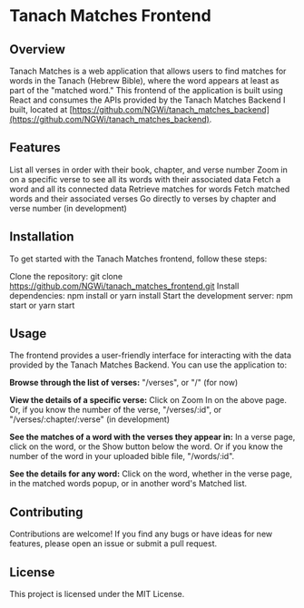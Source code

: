 # Tanach Matches Frontend

## Overview

Tanach Matches is a web application that allows users to find matches for words in the Tanach (Hebrew Bible), where the word appears at least as part of the "matched word." This frontend of the application is built using React and consumes the APIs provided by the Tanach Matches Backend I built, located at [https://github.com/NGWi/tanach_matches_backend](https://github.com/NGWi/tanach_matches_backend).

## Features

List all verses in order with their book, chapter, and verse number
Zoom in on a specific verse to see all its words with their associated data
Fetch a word and all its connected data
Retrieve matches for words
Fetch matched words and their associated verses
Go directly to verses by chapter and verse number (in development)

## Installation

To get started with the Tanach Matches frontend, follow these steps:

Clone the repository: git clone https://github.com/NGWi/tanach_matches_frontend.git
Install dependencies: npm install or yarn install
Start the development server: npm start or yarn start

## Usage

The frontend provides a user-friendly interface for interacting with the data provided by the Tanach Matches Backend. You can use the application to:

**Browse through the list of verses:** "/verses", or "/" (for now)

**View the details of a specific verse:** Click on Zoom In on the above page. Or, if you know the number of the verse, "/verses/:id", or "/verses/:chapter/:verse" (in development)

**See the matches of a word with the verses they appear in:** In a verse page, click on the word, or the Show button below the word. Or if you know the number of the word in your uploaded bible file, "/words/:id".

**See the details for any word:** Click on the word, whether in the verse page, in the matched words popup, or in another word's Matched list.

## Contributing

Contributions are welcome! If you find any bugs or have ideas for new features, please open an issue or submit a pull request.

## License

This project is licensed under the MIT License.